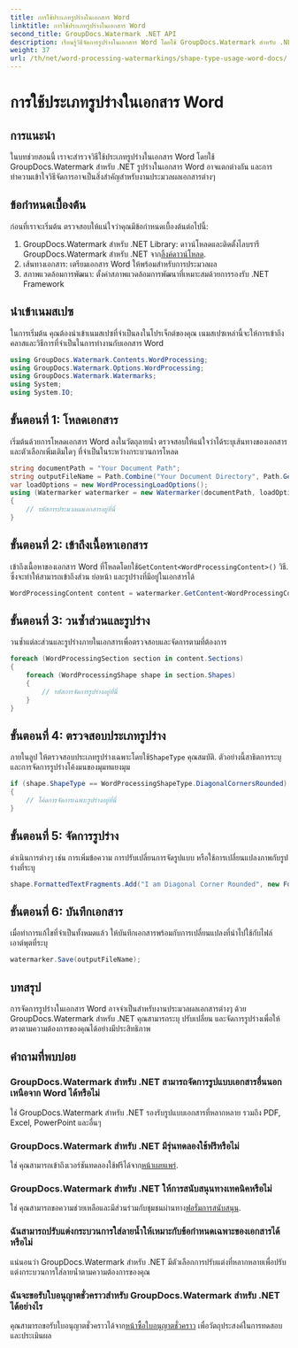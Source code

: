 ```yaml
---
title: การใช้ประเภทรูปร่างในเอกสาร Word
linktitle: การใช้ประเภทรูปร่างในเอกสาร Word
second_title: GroupDocs.Watermark .NET API
description: เรียนรู้วิธีจัดการรูปร่างในเอกสาร Word โดยใช้ GroupDocs.Watermark สำหรับ .NET บทช่วยสอนนี้ให้คำแนะนำสำหรับการประมวลผลเอกสารอย่างมีประสิทธิภาพ
weight: 37
url: /th/net/word-processing-watermarkings/shape-type-usage-word-docs/
---
```


# การใช้ประเภทรูปร่างในเอกสาร Word

## การแนะนำ
ในบทช่วยสอนนี้ เราจะสำรวจวิธีใช้ประเภทรูปร่างในเอกสาร Word โดยใช้ GroupDocs.Watermark สำหรับ .NET รูปร่างในเอกสาร Word อาจแตกต่างกัน และการทำความเข้าใจวิธีจัดการอาจเป็นสิ่งสำคัญสำหรับงานประมวลผลเอกสารต่างๆ
## ข้อกำหนดเบื้องต้น
ก่อนที่เราจะเริ่มต้น ตรวจสอบให้แน่ใจว่าคุณมีข้อกำหนดเบื้องต้นต่อไปนี้:
1.  GroupDocs.Watermark สำหรับ .NET Library: ดาวน์โหลดและติดตั้งไลบรารี GroupDocs.Watermark สำหรับ .NET จาก[ลิ้งค์ดาวน์โหลด](https://releases.groupdocs.com/Watermark/net/).
2. เส้นทางเอกสาร: เตรียมเอกสาร Word ให้พร้อมสำหรับการประมวลผล
3. สภาพแวดล้อมการพัฒนา: ตั้งค่าสภาพแวดล้อมการพัฒนาที่เหมาะสมด้วยการรองรับ .NET Framework

## นำเข้าเนมสเปซ
ในการเริ่มต้น คุณต้องนำเข้าเนมสเปซที่จำเป็นลงในโปรเจ็กต์ของคุณ เนมสเปซเหล่านี้จะให้การเข้าถึงคลาสและวิธีการที่จำเป็นในการทำงานกับเอกสาร Word
```csharp
using GroupDocs.Watermark.Contents.WordProcessing;
using GroupDocs.Watermark.Options.WordProcessing;
using GroupDocs.Watermark.Watermarks;
using System;
using System.IO;
```
## ขั้นตอนที่ 1: โหลดเอกสาร
เริ่มต้นด้วยการโหลดเอกสาร Word ลงในวัตถุลายน้ำ ตรวจสอบให้แน่ใจว่าได้ระบุเส้นทางของเอกสารและตัวเลือกเพิ่มเติมใดๆ ที่จำเป็นในระหว่างกระบวนการโหลด
```csharp
string documentPath = "Your Document Path";
string outputFileName = Path.Combine("Your Document Directory", Path.GetFileName(documentPath));
var loadOptions = new WordProcessingLoadOptions();
using (Watermarker watermarker = new Watermarker(documentPath, loadOptions))
{
    // รหัสการประมวลผลเอกสารอยู่ที่นี่
}
```
## ขั้นตอนที่ 2: เข้าถึงเนื้อหาเอกสาร
 เข้าถึงเนื้อหาของเอกสาร Word ที่โหลดโดยใช้`GetContent<WordProcessingContent>()` วิธี. ซึ่งจะทำให้สามารถเข้าถึงส่วน ย่อหน้า และรูปร่างที่มีอยู่ในเอกสารได้
```csharp
WordProcessingContent content = watermarker.GetContent<WordProcessingContent>();
```
## ขั้นตอนที่ 3: วนซ้ำส่วนและรูปร่าง
วนซ้ำแต่ละส่วนและรูปร่างภายในเอกสารเพื่อตรวจสอบและจัดการตามที่ต้องการ
```csharp
foreach (WordProcessingSection section in content.Sections)
{
    foreach (WordProcessingShape shape in section.Shapes)
    {
        // รหัสการจัดการรูปร่างอยู่ที่นี่
    }
}
```
## ขั้นตอนที่ 4: ตรวจสอบประเภทรูปร่าง
ภายในลูป ให้ตรวจสอบประเภทรูปร่างเฉพาะโดยใช้`ShapeType` คุณสมบัติ. ตัวอย่างนี้สาธิตการระบุและการจัดการรูปร่างโค้งมนของมุมทแยงมุม
```csharp
if (shape.ShapeType == WordProcessingShapeType.DiagonalCornersRounded)
{
    // โค้ดการจัดการเฉพาะรูปร่างอยู่ที่นี่
}
```
## ขั้นตอนที่ 5: จัดการรูปร่าง
ดำเนินการต่างๆ เช่น การเพิ่มข้อความ การปรับเปลี่ยนการจัดรูปแบบ หรือใช้การเปลี่ยนแปลงภาพกับรูปร่างที่ระบุ
```csharp
shape.FormattedTextFragments.Add("I am Diagonal Corner Rounded", new Font("Calibri", 8, FontStyle.Bold), Color.Red, Color.Aqua);
```
## ขั้นตอนที่ 6: บันทึกเอกสาร
เมื่อทำการแก้ไขที่จำเป็นทั้งหมดแล้ว ให้บันทึกเอกสารพร้อมกับการเปลี่ยนแปลงที่นำไปใช้กับไฟล์เอาต์พุตที่ระบุ
```csharp
watermarker.Save(outputFileName);
```

## บทสรุป
การจัดการรูปร่างในเอกสาร Word อาจจำเป็นสำหรับงานประมวลผลเอกสารต่างๆ ด้วย GroupDocs.Watermark สำหรับ .NET คุณสามารถระบุ ปรับเปลี่ยน และจัดการรูปร่างเพื่อให้ตรงตามความต้องการของคุณได้อย่างมีประสิทธิภาพ
## คำถามที่พบบ่อย
### GroupDocs.Watermark สำหรับ .NET สามารถจัดการรูปแบบเอกสารอื่นนอกเหนือจาก Word ได้หรือไม่
ใช่ GroupDocs.Watermark สำหรับ .NET รองรับรูปแบบเอกสารที่หลากหลาย รวมถึง PDF, Excel, PowerPoint และอื่นๆ
### GroupDocs.Watermark สำหรับ .NET มีรุ่นทดลองใช้ฟรีหรือไม่
 ใช่ คุณสามารถเข้าถึงเวอร์ชันทดลองใช้ฟรีได้จาก[หน้าเผยแพร่](https://releases.groupdocs.com/).
### GroupDocs.Watermark สำหรับ .NET ให้การสนับสนุนทางเทคนิคหรือไม่
 ใช่ คุณสามารถขอความช่วยเหลือและมีส่วนร่วมกับชุมชนผ่านทาง[ฟอรั่มการสนับสนุน](https://forum.groupdocs.com/c/watermark/19).
### ฉันสามารถปรับแต่งกระบวนการใส่ลายน้ำให้เหมาะกับข้อกำหนดเฉพาะของเอกสารได้หรือไม่
แน่นอนว่า GroupDocs.Watermark สำหรับ .NET มีตัวเลือกการปรับแต่งที่หลากหลายเพื่อปรับแต่งกระบวนการใส่ลายน้ำตามความต้องการของคุณ
### ฉันจะขอรับใบอนุญาตชั่วคราวสำหรับ GroupDocs.Watermark สำหรับ .NET ได้อย่างไร
 คุณสามารถขอรับใบอนุญาตชั่วคราวได้จาก[หน้าซื้อใบอนุญาตชั่วคราว](https://purchase.groupdocs.com/temporary-license/) เพื่อวัตถุประสงค์ในการทดสอบและประเมินผล